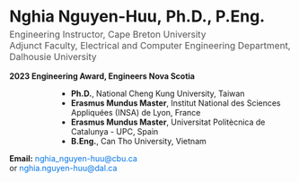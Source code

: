 <h1 style="margin-bottom: 5px; font-size: 28px;">
    <span style="display: inline-block;">Nghia Nguyen-Huu,</span>
    <span style="display: inline-block;">Ph.D., P.Eng.</span>
</h1>

<p style="margin-top: 0; font-size: 16px; color: #555;">
    Engineering Instructor, Cape Breton University <br>
    Adjunct Faculty, Electrical and Computer Engineering Department, Dalhousie University
</p>

<p><strong> 2023 Engineering Award, Engineers Nova Scotia</strong></p>

<!-- Increased margin-left for proper spacing from the image -->
<ul style="padding-left: 50px; margin-left: 60px;">
    <li><strong>Ph.D.</strong>, National Cheng Kung University, Taiwan</li>
    <li><strong>Erasmus Mundus Master</strong>, Institut National des Sciences Appliquées (INSA) de Lyon, France</li>
    <li><strong>Erasmus Mundus Master</strong>, Universitat Politècnica de Catalunya - UPC, Spain</li>
    <li><strong>B.Eng.</strong>, Can Tho University, Vietnam</li>
</ul>

<p><strong> Email:</strong>
    <a href="mailto:nghia_nguyen-huu@cbu.ca" style="color: #0073e6; text-decoration: none;">
        nghia_nguyen-huu@cbu.ca
    </a>
    <br>
    or
    <a href="mailto:nghia.nguyen-huu@dal.ca" style="color: #0073e6; text-decoration: none;">
        nghia.nguyen-huu@dal.ca
    </a>
</p>
